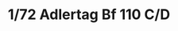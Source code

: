 ---
layout: product
title: "1/72 Adlertag Bf 110 C/D"
price: "3600" 
desc: "Maketa"
img_path: "/assets/img/2132.webp"
brand: "EDUARD"
available: false
special_offer: false
new: true
soon: false
cat: "010000"
subcat: "010400"
subsubcat: "00"
sifra: "2132"
popular: false
---